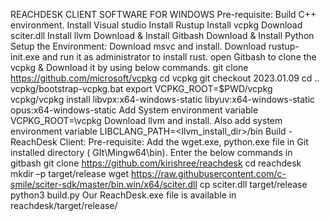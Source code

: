 REACHDESK CLIENT SOFTWARE FOR WINDOWS
Pre-requisite:
Build C++ environment.
Install Visual studio
Install Rustup 
Install vcpkg
Download sciter.dll
Install llvm
Download & Install Gitbash
Download & Install Python
Setup the Environment:
Download msvc and install.
Download rustup-init.exe and run it as administrator to install rust.
open Gitbash to clone the vcpkg & Download it by using below commands.
git clone https://github.com/microsoft/vcpkg
cd vcpkg
git checkout 2023.01.09
cd ..
vcpkg/bootstrap-vcpkg.bat
export VCPKG_ROOT=$PWD/vcpkg
vcpkg/vcpkg install libvpx:x64-windows-static libyuv:x64-windows-static opus:x64-windows-static
Add System environment variable VCPKG_ROOT=<path>\vcpkg
Download llvm and install. Also add system environment variable
LIBCLANG_PATH=<llvm_install_dir>/bin
Build - ReachDesk Client:
Pre-requisite: Add the wget.exe, python.exe file in Git installed directory ( GIt\Mingw64\bin).
Enter the below commands in gitbash
git clone https://github.com/kirishree/reachdesk
cd reachdesk
mkdir –p target/release
wget https://raw.githubusercontent.com/c-smile/sciter-sdk/master/bin.win/x64/sciter.dll
cp sciter.dll target/release
python3 build.py
Our ReachDesk.exe file is available in reachdesk/target/release/
